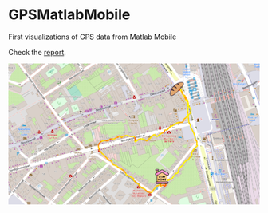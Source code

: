 # GPSMatlabMobile
 First visualizations of GPS data from Matlab Mobile

Check the [report](GPSMatlabMobile_main.pdf).

![leuven](out/map_walk.png)
